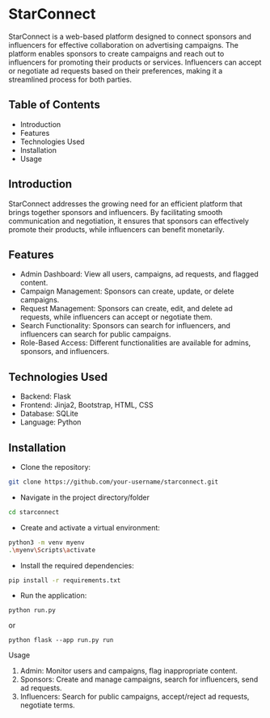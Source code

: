 # StarConnect
StarConnect is a web-based platform designed to connect sponsors and influencers for effective collaboration on advertising campaigns. The platform enables sponsors to create campaigns and reach out to influencers for promoting their products or services. Influencers can accept or negotiate ad requests based on their preferences, making it a streamlined process for both parties.

## Table of Contents
- Introduction
- Features
- Technologies Used
- Installation
- Usage

## Introduction
StarConnect addresses the growing need for an efficient platform that brings together sponsors and influencers. By facilitating smooth communication and negotiation, it ensures that sponsors can effectively promote their products, while influencers can benefit monetarily.

## Features
- Admin Dashboard: View all users, campaigns, ad requests, and flagged content.
- Campaign Management: Sponsors can create, update, or delete campaigns.
- Request Management: Sponsors can create, edit, and delete ad requests, while influencers can accept or negotiate them.
- Search Functionality: Sponsors can search for influencers, and influencers can search for public campaigns.
- Role-Based Access: Different functionalities are available for admins, sponsors, and influencers.

## Technologies Used
- Backend: Flask
- Frontend: Jinja2, Bootstrap, HTML, CSS
- Database: SQLite
- Language: Python

## Installation

- Clone the repository:

```sh
git clone https://github.com/your-username/starconnect.git
```

- Navigate in the project directory/folder

```sh
cd starconnect
```

- Create and activate a virtual environment:

```sh
python3 -m venv myenv
.\myenv\Scripts\activate
```


- Install the required dependencies:

```sh
pip install -r requirements.txt
```

- Run the application:
  
```
python run.py
```
or
```
python flask --app run.py run
```


Usage
1. Admin: Monitor users and campaigns, flag inappropriate content.
2. Sponsors: Create and manage campaigns, search for influencers, send ad requests.
3. Influencers: Search for public campaigns, accept/reject ad requests, negotiate terms.

